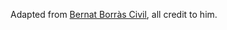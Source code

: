 Adapted from [Bernat Borràs Civil](https://github.com/BernatBC/BernatBC.github.io), all credit to him. 
